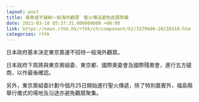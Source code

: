 ```yaml
---
layout: post
title: 東奧或不接納一般海外觀眾　聖火傳送避免民眾聚集
date: 2021-03-10 05:37:31.000000000 +08:00
link: https://news.rthk.hk/rthk/ch/component/k2/1579686-20210310.htm
categories: rthk
---
```


日本政府基本決定東京奧運不招待一般海外觀眾。

日本政府下周將與東京奧組委、東京都、國際奧委會及國際殘奧會，進行五方磋商，以作最後確認。

另外，東京奧組委計劃今個月25日開始進行聖火傳遞，除了特別嘉賓外，福島縣舉行儀式的場地及沿途亦避免觀眾聚集。
